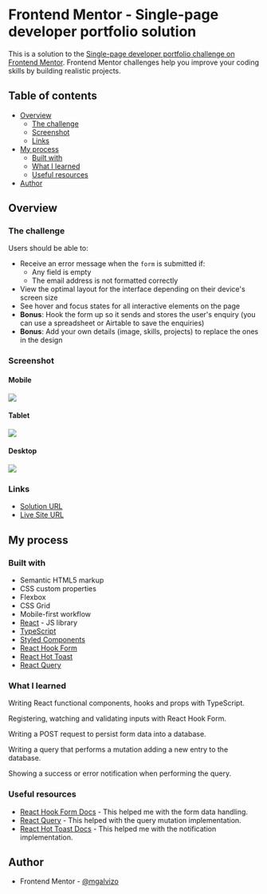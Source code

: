# Frontend Mentor - Single-page developer portfolio solution

This is a solution to the [Single-page developer portfolio challenge on Frontend Mentor](https://www.frontendmentor.io/challenges/singlepage-developer-portfolio-bBVj2ZPi-x). Frontend Mentor challenges help you improve your coding skills by building realistic projects.

## Table of contents

-   [Overview](#overview)
    -   [The challenge](#the-challenge)
    -   [Screenshot](#screenshot)
    -   [Links](#links)
-   [My process](#my-process)
    -   [Built with](#built-with)
    -   [What I learned](#what-i-learned)
    -   [Useful resources](#useful-resources)
-   [Author](#author)

## Overview

### The challenge

Users should be able to:

-   Receive an error message when the `form` is submitted if:
    -   Any field is empty
    -   The email address is not formatted correctly
-   View the optimal layout for the interface depending on their device's screen size
-   See hover and focus states for all interactive elements on the page
-   **Bonus**: Hook the form up so it sends and stores the user's enquiry (you can use a spreadsheet or Airtable to save the enquiries)
-   **Bonus**: Add your own details (image, skills, projects) to replace the ones in the design

### Screenshot

#### Mobile

![](./screenshots/mobile.png)

#### Tablet

![](./screenshots/tablet.png)

#### Desktop

![](./screenshots/desktop.png)

### Links

-   [Solution URL](https://your-solution-url.com)
-   [Live Site URL](https://mgalvizo.github.io/single-page-developer-portfolio/)

## My process

### Built with

-   Semantic HTML5 markup
-   CSS custom properties
-   Flexbox
-   CSS Grid
-   Mobile-first workflow
-   [React](https://reactjs.org/) - JS library
-   [TypeScript](https://www.typescriptlang.org/)
-   [Styled Components](https://styled-components.com/)
-   [React Hook Form](https://react-hook-form.com/)
-   [React Hot Toast](https://react-hot-toast.com/)
-   [React Query](https://tanstack.com/query/v3/)

### What I learned

Writing React functional components, hooks and props with TypeScript.

Registering, watching and validating inputs with React Hook Form.

Writing a POST request to persist form data into a database.

Writing a query that performs a mutation adding a new entry to the database.

Showing a success or error notification when performing the query.

### Useful resources

-   [React Hook Form Docs](https://react-hook-form.com/get-started) - This helped me with the form data handling.
-   [React Query](https://tanstack.com/query/v3/docs/react/quick-start) - This helped with the query mutation implementation.
-   [React Hot Toast Docs](https://react-hot-toast.com/docs) - This helped me with the notification implementation.

## Author

-   Frontend Mentor - [@mgalvizo](https://www.frontendmentor.io/profile/mgalvizo)
